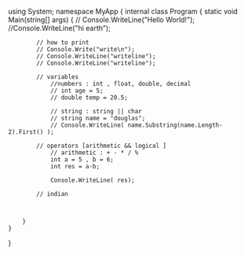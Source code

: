 using System;
namespace MyApp
{
    internal class Program
    {
        static void Main(string[] args)
        {
            // Console.WriteLine("Hello World!");
            //Console.WriteLine("hi earth");

            // how to print
            // Console.Write("write\n");
            // Console.WriteLine("writeline");
            // Console.WriteLine("writeline");

            // variables
                //numbers : int , float, double, decimal
                // int age = 5;
                // double temp = 20.5;
                
                // string : string || char
                // string name = "douglas";
                // Console.WriteLine( name.Substring(name.Length-2).First() );

            // operators [arithmetic && logical ]
                // arithmetic : + - * / %
                int a = 5 , b = 6;
                int res = a-b;

                Console.WriteLine( res);
            
            // indian

            

        }
    }
}
